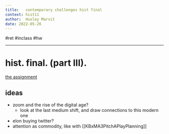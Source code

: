 ```yaml
---
title:   contemporary challenges hist final
context: hist11
author:  Huxley Marvit
date: 2022-05-26
---
```


#ret #inclass #hw

***

# hist. final. (part III).
[the assignment](https://nuevaschool.instructure.com/courses/3932/assignments/70658)

## ideas
- zoom and the rise of the digital age?
	- look at the last medium shift, and draw connections to this modern one
- elon buying twitter?
- attention as commodity, like with [[KBxMA3PitchAPlayPlanning]]














